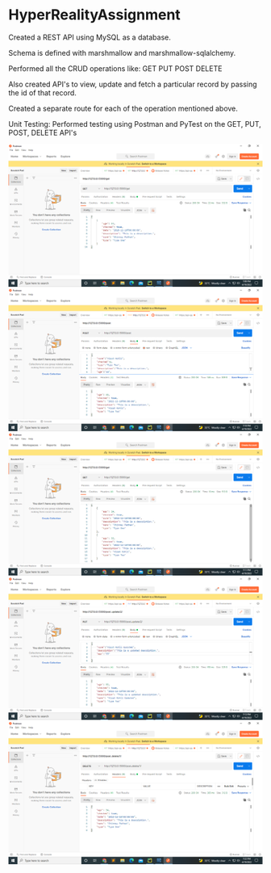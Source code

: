 # HyperRealityAssignment
Created a REST API using MySQL as a database.

Schema is defined with marshmallow and marshmallow-sqlalchemy.

Performed all the CRUD operations like:
GET
PUT
POST
DELETE

Also created API's to view, update and fetch a particular record by passing the id of that record.

Created a separate route for each of the operation mentioned above.

Unit Testing:
Performed testing using Postman and PyTest on the GET, PUT, POST, DELETE API's

![](Screenshot%20(425).png)
![](Screenshot%20(426).png)
![](Screenshot%20(427).png)
![](Screenshot%20(428).png)
![](Screenshot%20(429).png)

